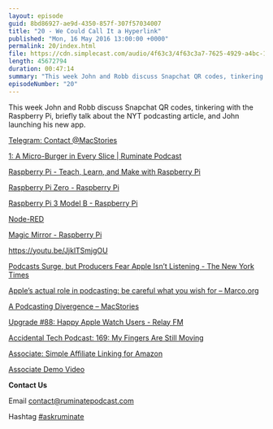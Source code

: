 ```yaml
---
layout: episode
guid: 8bd86927-ae9d-4350-857f-307f57034007
title: "20 - We Could Call It a Hyperlink"
published: "Mon, 16 May 2016 13:00:00 +0000"
permalink: 20/index.html
file: https://cdn.simplecast.com/audio/4f63c3/4f63c3a7-7625-4929-a4bc-1ef4cdcbca06/b554eeff-9c54-437f-aced-53ed01dcad28/b2f0d93e_tc.mp3?aid=rss_feed&feed=7Rzwf7P6
length: 45672794
duration: 00:47:14
summary: "This week John and Robb discuss Snapchat QR codes, tinkering with the Raspberry Pi, briefly talk about the NYT podcasting article, and John launching his new app."
episodeNumber: "20"
---
```


This week John and Robb discuss Snapchat QR codes, tinkering with the Raspberry Pi, briefly talk about the NYT podcasting article, and John launching his new app.

[Telegram: Contact @MacStories](https://telegram.me/MacStories/546)

[1: A Micro-Burger in Every Slice | Ruminate Podcast](http://www.ruminatepodcast.com/1)

[Raspberry Pi - Teach, Learn, and Make with Raspberry Pi](https://www.raspberrypi.org/)

[Raspberry Pi Zero - Raspberry Pi](https://www.raspberrypi.org/products/pi-zero/)

[Raspberry Pi 3 Model B - Raspberry Pi](https://www.raspberrypi.org/products/raspberry-pi-3-model-b/)

[Node-RED](http://nodered.org/)

[Magic Mirror - Raspberry Pi](https://www.raspberrypi.org/blog/magic-mirror/)

https://youtu.be/JjklTSmjgOU

[Podcasts Surge, but Producers Fear Apple Isn’t Listening - The New York Times](http://www.nytimes.com/2016/05/08/business/media/podcasts-surge-apple.html?_r=0)

[Apple’s actual role in podcasting: be careful what you wish for – Marco.org](https://marco.org/2016/05/07/apple-role-in-podcasting)

[A Podcasting Divergence – MacStories](https://www.macstories.net/stories/a-podcasting-divergence/)

[Upgrade #88: Happy Apple Watch Users - Relay FM](https://www.relay.fm/upgrade/88)

[Accidental Tech Podcast: 169: My Fingers Are Still Moving](http://atp.fm/episodes/169)

[Associate: Simple Affiliate Linking for Amazon](https://itunes.apple.com/us/app/associate-simple-affiliate/id1083291558?ls=1&mt=8)

[Associate Demo Video](https://vimeo.com/166278352)

**Contact Us**

Email [contact@ruminatepodcast.com](mailto:contact@ruminatepodcast.com)

Hashtag [#askruminate](https://twitter.com/search?q=askruminate)
